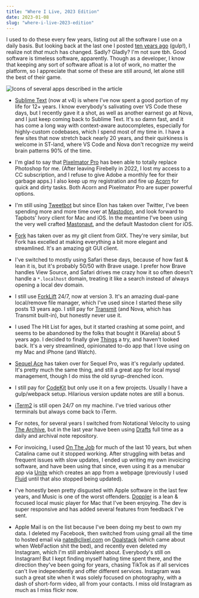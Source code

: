 ```yaml
---
title: "Where I Live, 2023 Edition"
date: 2023-01-08
slug: "where-i-live-2023-edition"
---
```


I used to do these every few years, listing out all the software I use on a daily basis. But looking back at the last one I posted [ten years ago](https://blog.clixel.com/posts/where-i-live-2013-edition/) (gulp!), I realize not *that* much has changed. Sadly? Gladly? I'm not sure tbh. Good software is timeless software, apparently. Though as a developer, I know that keeping any sort of software afloat is a lot of work, no matter the platform, so I appreciate that some of these are still around, let alone still the best of their game.

![Icons of several apps described in the article](/images/where-i-live-2023.png)

- [Sublime Text](https://www.sublimetext.com) (now at v4) is where I’ve now spent a good portion of my life for 12+ years. I know everybody's salivating over VS Code these days, but I recently gave it a shot, as well as another earnest go at Nova, and I just keep coming back to Sublime Text. It's so damn fast, and it has come a long way with context-aware autocompletes, especially for highly-custom codebases, which I spend most of my time in. I have a few sites that now stretch back nearly 20 years, and their quirkiness is welcome in ST-land, where VS Code and Nova don't recognize my weird brain patterns 90% of the time.</li>

- I'm glad to say that [Pixelmator Pro](https://www.pixelmator.com/pro/) has been able to totally replace Photoshop for me. (After leaving Firebelly in 2022, I lost my access to a CC subscription, and I refuse to give Adobe a monthly fee for their garbage apps.) I also keep up my registration and fire up <a href="https://flyingmeat.com/acorn/">Acorn</a> for quick and dirty tasks. Both Acorn and Pixelmator Pro are super powerful options.

- I'm still using [Tweetbot](https://tapbots.com/tweetbot/mac/) but since Elon has taken over Twitter, I've been spending more and more time over at [Mastodon](https://mastodon.art/@natebeaty), and look forward to Tapbots' Ivory client for Mac and iOS. In the meantime I've been using the very well crafted [Mastonaut](https://mastonaut.app), and the default Mastodon client for iOS.

- [Fork](https://git-fork.com) has taken over as my git client from GitX. They're very similar, but Fork has excelled at making everything a bit more elegant and streamlined. It's an amazing git GUI client.

- I've switched to mostly using Safari these days, because of how fast & lean it is, but it's probably 50/50 with Brave usage. I prefer how Brave handles View Source, and Safari drives me crazy how it so often doesn't handle a `*.localhost` domain, treating it like a search instead of always opening a local dev domain.

- I still use [ForkLift](https://www.binarynights.com) 24/7, now at version 3. It's an amazing dual-pane local/remove file manager, which I've used since I started these silly posts 13 years ago. I still pay for [Transmit](https://panic.com/transmit/) (and Nova, which has Transmit built-in), but honestly never use it.

- I used The Hit List for ages, but it started crashing at some point, and seems to be abandoned by the folks that bought it (Karelia) about 5 years ago. I decided to finally give [Things](https://culturedcode.com/things/) a try, and haven't looked back. It's a very streamlined, opinionated to-do app that I love using on my Mac and iPhone (and Watch).

- [Sequel Ace](https://sequel-ace.com) has taken over for Sequel Pro, was it's regularly updated. It's pretty much the same thing, and still a great app for local mysql management, though I do miss the old syrup-drenched icon.

- I still pay for [CodeKit](https://codekitapp.com) but only use it on a few projects. Usually I have a gulp/webpack setup. Hilarious version update notes are still a bonus.

- [iTerm2](https://iterm2.com) is still open 24/7 on my machine. I've tried various other terminals but always come back to iTerm.

- For notes, for several years I switched from Notational Velocity to using [The Archive](https://zettelkasten.de/the-archive/), but in the last year have been using [Drafts](https://getdrafts.com) full time as a daily and archival note repository.

- For invoicing, I used [On The Job](https://stuntsoftware.com/onthejob/) for much of the last 10 years, but when Catalina came out it stopped working. After struggling with betas and frequent issues with slow updates, I ended up writing my own invoicing software, and have been using that since, even using it as a menubar app via [Unite](https://www.bzgapps.com/unite) which creates an app from a webpage (previously I used [Fluid](https://fluidapp.com) until that also stopped being updated).

- I've honestly been pretty disgusted with Apple software in the last few years, and Music is one of the worst offenders. [Doppler](https://brushedtype.co/doppler/) is a lean & focused local music player for Mac that I've been enjoying. The dev is super responsive and has added several features from feedback I've sent.

- Apple Mail is on the list because I've been doing my best to own my data. I deleted my Facebook, then switched from using gmail all the time to hosted email via nate@clixel.com on [Opalstack](https://brushedtype.co/doppler/) (which came about when WebFaction shit the bed), and recently even deleted my Instagram, which I'm still ambivalent about. Everybody's still on Instagram! But I kept finding myself hating time spent there, and the direction they've been going for years, chasing TikTok as if all services can't live independently and offer different services. Instagram was such a great site when it was solely focused on photography, with a dash of short-form video, all from your contacts. I miss old Instagram as much as I miss flickr now.
